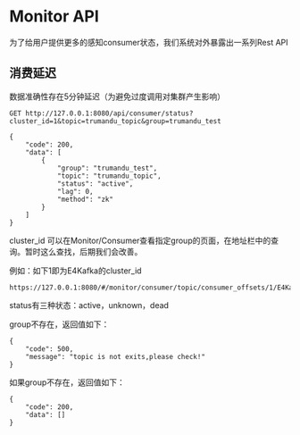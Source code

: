 # Monitor API

为了给用户提供更多的感知consumer状态，我们系统对外暴露出一系列Rest API
## 消费延迟
数据准确性存在5分钟延迟（为避免过度调用对集群产生影响）
```http request
GET http://127.0.0.1:8080/api/consumer/status?cluster_id=1&topic=trumandu_topic&group=trumandu_test

{
    "code": 200,
    "data": [
        {
            "group": "trumandu_test",
            "topic": "trumandu_topic",
            "status": "active",
            "lag": 0,
            "method": "zk"
        }
    ]
}
```
cluster_id 可以在Monitor/Consumer查看指定group的页面，在地址栏中的查询。暂时这么查找，后期我们会改善。

例如：如下1即为E4Kafka的cluster_id
```http request
https://127.0.0.1:8080/#/monitor/consumer/topic/consumer_offsets/1/E4Kafka/trumandu_topic
```

status有三种状态：active，unknown，dead


group不存在，返回值如下：
```http request
{
    "code": 500,
    "message": "topic is not exits,please check!"
}
```
如果group不存在，返回值如下：
```http request
{
    "code": 200,
    "data": []
}
```